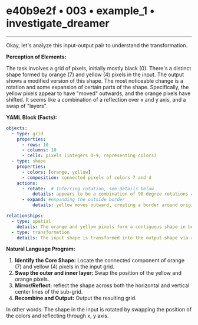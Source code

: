 # e40b9e2f • 003 • example_1 • investigate_dreamer

---
Okay, let's analyze this input-output pair to understand the transformation.

**Perception of Elements:**

The task involves a grid of pixels, initially mostly black (0). There's a distinct shape formed by orange (7) and yellow (4) pixels in the input. The output shows a modified version of this shape. The most noticeable change is a rotation and some expansion of certain parts of the shape. Specifically, the yellow pixels appear to have "moved" outwards, and the orange pixels have shifted. It seems like a combination of a reflection over x and y axis, and a swap of "layers".

**YAML Block (Facts):**



```yaml
objects:
  - type: grid
    properties:
      - rows: 10
      - columns: 10
      - cells: pixels (integers 0-9, representing colors)
  - type: shape
    properties:
      - colors: [orange, yellow]
      - composition: connected pixels of colors 7 and 4
    actions:
      - rotate:  # Inferring rotation, see details below
          details: appears to be a combination of 90 degree rotations and/or reflections.
      - expand: #expanding the outside border
          details: yellow moves outward, creating a border around original central shape

relationships:
  - type: spatial
    details: The orange and yellow pixels form a contiguous shape in both input and output.
  - type: transformation
    details: The input shape is transformed into the output shape via rotation and expansion.
```



**Natural Language Program:**

1.  **Identify the Core Shape:** Locate the connected component of orange (7) and yellow (4) pixels in the input grid.
2.  **Swap the outer and inner layer:** Swap the position of the yellow and orange pixels.
3.  **Mirror/Reflect:** reflect the shape across both the horizontal and vertical center lines of the sub-grid.
4. **Recombine and Output:** Output the resulting grid.

In other words: The shape in the input is rotated by swapping the position of the colors and reflecting through x, y axis.

